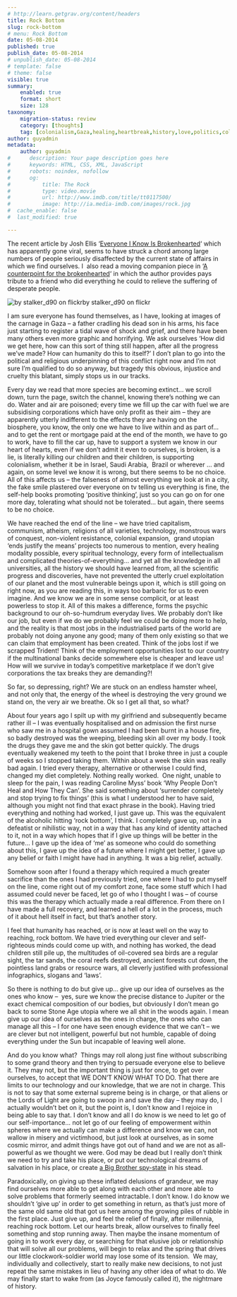 ```yaml
---
# http://learn.getgrav.org/content/headers
title: Rock Bottom
slug: rock-bottom
# menu: Rock Bottom
date: 05-08-2014
published: true
publish_date: 05-08-2014
# unpublish_date: 05-08-2014
# template: false
# theme: false
visible: true
summary:
    enabled: true
    format: short
    size: 128
taxonomy:
    migration-status: review
    category: [thoughts]
    tag: [colonialism,Gaza,healing,heartbreak,history,love,politics,colonialism,Gaza,healing,heartbreak,history,love,politics]
author: guyadmin
metadata:
    author: guyadmin
#      description: Your page description goes here
#      keywords: HTML, CSS, XML, JavaScript
#      robots: noindex, nofollow
#      og:
#          title: The Rock
#          type: video.movie
#          url: http://www.imdb.com/title/tt0117500/
#          image: http://ia.media-imdb.com/images/rock.jpg
#  cache_enable: false
#  last_modified: true

---
```


The recent article by Josh Ellis ‘[Everyone I Know Is Brokenhearted](http://zenarchery.com/2014/08/everyone-i-know-is-brokenhearted/ "Everyone I Know Is Brokenhearted")‘ which has apparently gone viral, seems to have struck a chord among large numbers of people seriously disaffected by the current state of affairs in which we find ourselves. I  also read a moving companion piece in ‘[A counterpoint for the brokenhearted](https://web.archive.org/web/20150610031801/http://www.p-ced.com/1/node/322 "A counterpoint for the brokenhearted")‘ in which the author provides pays tribute to a friend who did everything he could to relieve the suffering of desperate people.

![by stalker_d90 on flickr](https://farm5.staticflickr.com/4072/4399089045_90c6e808b0.jpg)by stalker\_d90 on flickr



I am sure everyone has found themselves, as I have, looking at images of the carnage in Gaza – a father cradling his dead son in his arms, his face just starting to register a tidal wave of shock and grief, and there have been many others even more graphic and horrifying. We ask ourselves ‘How did we get here, how can this sort of thing still happen, after all the progress we’ve made? How can humanity do this to itself?’ I don’t plan to go into the political and religious underpinning of this conflict right now and I’m not sure I’m qualified to do so anyway, but tragedy this obvious, injustice and cruelty this blatant, simply stops us in our tracks.

Every day we read that more species are becoming extinct… we scroll down, turn the page, switch the channel, knowing there’s nothing we can do. Water and air are poisoned; every time we fill up the car with fuel we are subsidising corporations which have only profit as their aim – they are apparently utterly indifferent to the effects they are having on the biosphere, you know, the only one we have to live within and as part of… and to get the rent or mortgage paid at the end of the month, we have to go to work, have to fill the car up, have to support a system we know in our heart of hearts, even if we don’t admit it even to ourselves, is broken, is a lie, is literally killing our children and their children, is supporting colonialism, whether it be in Israel, Saudi Arabia,  Brazil or wherever … and again, on some level we know it is wrong, but there seems to be no choice. All of this affects us – the falseness of almost everything we look at in a city, the fake smile plastered over everyone on tv telling us everything is fine, the self-help books promoting ‘positive thinking’, just so you can go on for one more day, tolerating what should not be tolerated… but again, there seems to be no choice.

We have reached the end of the line – we have tried capitalism, communism, atheism, religions of all varieties, technology, monstrous wars of conquest, non-violent resistance, colonial expansion,  grand utopian ‘ends justify the means’ projects too numerous to mention, every healing modality possible, every spiritual technology, every form of intellectualism and complicated theories-of-everything… and yet all the knowledge in all universities, all the history we should have learned from, all the scientific progress and discoveries, have not prevented the utterly cruel exploitation of our planet and the most vulnerable beings upon it, which is still going on right now, as you are reading this, in ways too barbaric for us to even imagine. And we know we are in some sense complicit, or at least powerless to stop it. All of this makes a difference, forms the psychic background to our oh-so-humdrum everyday lives. We probably don’t like our job, but even if we do we probably feel we could be doing more to help, and the reality is that most jobs in the industrialised parts of the world are probably not doing anyone any good; many of them only existing so that we can claim that employment has been created. Think of the jobs lost if we scrapped Trident! Think of the employment opportunities lost to our country if the multinational banks decide somewhere else is cheaper and leave us! How will we survive in today’s competitive marketplace if we don’t give corporations the tax breaks they are demanding?!

So far, so depressing, right? We are stuck on an endless hamster wheel, and not only that, the energy of the wheel is destroying the very ground we stand on, the very air we breathe. Ok so I get all that, so what?

About four years ago I spilt up with my girlfriend and subsequently became rather ill – I was eventually hospitalised and on admission the first nurse who saw me in a hospital gown assumed I had been burnt in a house fire, so badly destroyed was the weeping, bleeding skin all over my body. I took the drugs they gave me and the skin got better quickly. The drugs eventually weakened my teeth to the point that I broke three in just a couple of weeks so I stopped taking them. Within about a week the skin was really bad again. I tried every therapy, alternative or otherwise I could find, changed my diet completely. Nothing really worked.  One night, unable to sleep for the pain, I was reading Caroline Myss’ book ‘Why People Don’t Heal and How They Can’. She said something about ‘surrender completely and stop trying to fix things’ (this is what I understood her to have said, although you might not find that exact phrase in the book). Having tried everything and nothing had worked, I just gave up. This was the equivalent of the alcoholic hitting ‘rock bottom’, I think. I completely gave up, not in a defeatist or nihilistic way, not in a way that has any kind of identity attached to it, not in a way which hopes that if I give up things will be better in the future… I gave up the idea of ‘me’ as someone who could do something about this, I gave up the idea of a future where I might get better, I gave up any belief or faith I might have had in anything. It was a big relief, actually.

Somehow soon after I found a therapy which required a much greater sacrifice than the ones I had previously tried, one where I had to put myself on the line, come right out of my comfort zone, face some stuff which I had assumed could never be faced, let go of who I thought I was – of course this was the therapy which actually made a real difference. From there on I have made a full recovery, and learned a hell of a lot in the process, much of it about hell itself in fact, but that’s another story.

I feel that humanity has reached, or is now at least well on the way to reaching, rock bottom. We have tried everything our clever and self-righteous minds could come up with, and nothing has worked, the dead children still pile up, the multitudes of oil-covered sea birds are a regular sight, the tar sands, the coral reefs destroyed, ancient forests cut down, the pointless land grabs or resource wars, all cleverly justified with professional infographics, slogans and ‘laws’.

So there is nothing to do but give up… give up our idea of ourselves as the ones who know –  yes, sure we know the precise distance to Jupiter or the exact chemical composition of our bodies, but obviously I don’t mean go back to some Stone Age utopia where we all shit in the woods again. I mean give up our idea of ourselves as the ones in charge, the ones who can manage all this – I for one have seen enough evidence that we can’t – we are clever but not intelligent, powerful but not humble, capable of doing everything under the Sun but incapable of leaving well alone.

And do you know what?  Things may roll along just fine without subscribing to some grand theory and then trying to persuade everyone else to believe it. They may not, but the important thing is just for once, to get over ourselves, to accept that WE DON’T KNOW WHAT TO DO. That there are limits to our technology and our knowledge, that we are not in charge. This is not to say that some external supreme being is in charge, or that aliens or the Lords of Light are going to swoop in and save the day – they may do, I actually wouldn’t bet on it, but the point is, I don’t know and I rejoice in being able to say that. I don’t know and all I do know is we need to let go of our self-importance… not let go of our feeling of empowerment within spheres where we actually can make a difference and know we can, not wallow in misery and victimhood, but just look at ourselves, as in some cosmic mirror, and admit things have got out of hand and we are not as all-powerful as we thought we were. God may be dead but I really don’t think we need to try and take his place, or put our technological dreams of salvation in his place, or create [a Big Brother spy-state](https://2018.guyjames.com/big-brother-is-the-reincarnation-of-god/ "Big Brother is the Reincarnation of God") in his stead.

Paradoxically, on giving up these inflated delusions of grandeur, we may find ourselves more able to get along with each other and more able to solve problems that formerly seemed intractable. I don’t know. I do know we shouldn’t ‘give up’ in order to get something in return, as that’s just more of the same old same old that got us here among the growing piles of rubble in the first place. Just give up, and feel the relief of finally, after millennia, reaching rock bottom. Let our hearts break, allow ourselves to finally feel something and stop running away. Then maybe the insane momentum of going in to work every day, or searching for that elusive job or relationship that will solve all our problems, will begin to relax and the spring that drives our little clockwork-soldier world may lose some of its tension.  We may, individually and collectively, start to really make new decisions, to not just repeat the same mistakes in lieu of having any other idea of what to do. We may finally start to wake from (as Joyce famously called it), the nightmare of history.

 

 
